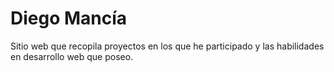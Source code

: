 # Diego Mancía
Sitio web que recopila proyectos en los que he participado y las habilidades en desarrollo web que poseo.
